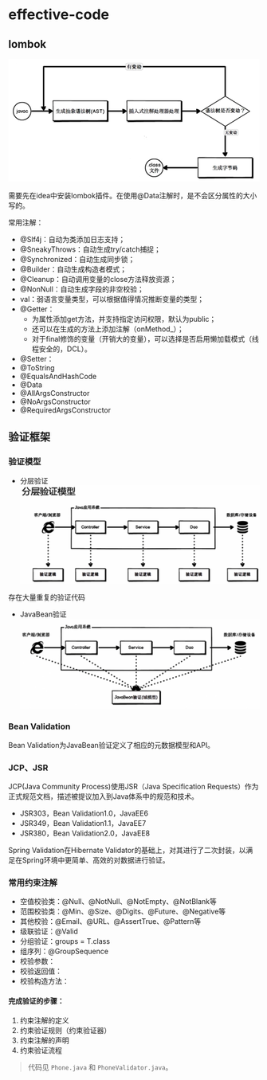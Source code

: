 # effective-code

## lombok

![lombok原理](https://raw.githubusercontent.com/daffupman/markdown-img/master/20200131084918.png)

需要先在idea中安装lombok插件。在使用@Data注解时，是不会区分属性的大小写的。

常用注解：
- @Slf4j：自动为类添加日志支持；
- @SneakyThrows：自动生成try/catch捕捉；
- @Synchronized：自动生成同步锁；
- @Builder：自动生成构造者模式；
- @Cleanup：自动调用变量的close方法释放资源；
- @NonNull：自动生成字段的非空校验；
- val：弱语言变量类型，可以根据值得情况推断变量的类型；
- @Getter：
    - 为属性添加get方法，并支持指定访问权限，默认为public；
    - 还可以在生成的方法上添加注解（onMethod_）；
    - 对于final修饰的变量（开销大的变量），可以选择是否启用懒加载模式（线程安全的，DCL）。
- @Setter：
- @ToString
- @EqualsAndHashCode
- @Data
- @AllArgsConstructor
- @NoArgsConstructor
- @RequiredArgsConstructor

## 验证框架

### 验证模型
- 分层验证
![分层验证模型](https://raw.githubusercontent.com/daffupman/markdown-img/master/20200131110127.png)

存在大量重复的验证代码

- JavaBean验证 
![JavaBean验证模型](https://raw.githubusercontent.com/daffupman/markdown-img/master/20200131131603.png)

### Bean Validation

Bean Validation为JavaBean验证定义了相应的元数据模型和API。

### JCP、JSR

JCP(Java Community Process)使用JSR（Java Specification Requests）作为正式规范文档，描述被提议加入到Java体系中的规范和技术。
- JSR303，Bean Validation1.0，JavaEE6
- JSR349，Bean Validation1.1，JavaEE7
- JSR380，Bean Validation2.0，JavaEE8

Spring Validation在Hibernate Validator的基础上，对其进行了二次封装，以满足在Spring环境中更简单、高效的对数据进行验证。

### 常用约束注解

- 空值校验类：@Null、@NotNull、@NotEmpty、@NotBlank等
- 范围校验类：@Min、@Size、@Digits、@Future、@Negative等
- 其他校验：@Email、@URL、@AssertTrue、@Pattern等
- 级联验证：@Valid
- 分组验证：groups = T.class
- 组序列：@GroupSequence
- 校验参数：
- 校验返回值：
- 校验构造方法：

#### 完成验证的步骤：
1. 约束注解的定义
2. 约束验证规则（约束验证器）
3. 约束注解的声明
4. 约束验证流程
> 代码见 `Phone.java` 和 `PhoneValidator.java`。